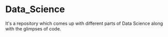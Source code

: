 # Data_Science
It's a repository which comes up with different parts of Data Science along with the glimpses of code. 
